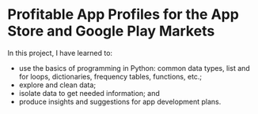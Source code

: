# Profitable App Profiles for the App Store and Google Play Markets
In this project, I have learned to:
- use the basics of programming in Python: common data types, list and for loops, dictionaries, frequency tables, functions, etc.;
- explore and clean data;
- isolate data to get needed information; and
- produce insights and suggestions for app development plans. 
